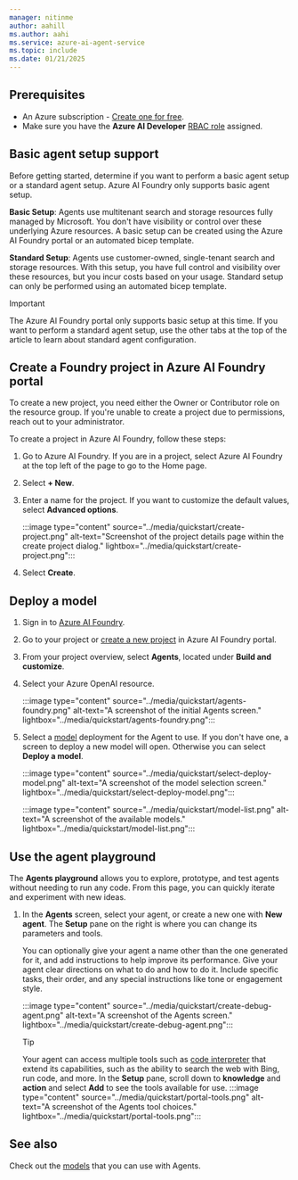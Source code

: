 ```yaml
---
manager: nitinme
author: aahill
ms.author: aahi
ms.service: azure-ai-agent-service
ms.topic: include
ms.date: 01/21/2025
---
```


## Prerequisites
- An Azure subscription - <a href="https://azure.microsoft.com/free/cognitive-services" target="_blank">Create one for free</a>.
- Make sure you have the **Azure AI Developer** [RBAC role](../../../ai-foundry/concepts/rbac-azure-ai-foundry.md) assigned.

## Basic agent setup support

Before getting started, determine if you want to perform a basic agent setup or a standard agent setup. Azure AI Foundry only supports basic agent setup. 

**Basic Setup**:  Agents use multitenant search and storage resources fully managed by Microsoft. You don't have visibility or control over these underlying Azure resources. A basic setup can be created using the Azure AI Foundry portal or an automated bicep template.

**Standard Setup**: Agents use customer-owned, single-tenant search and storage resources. With this setup, you have full control and visibility over these resources, but you incur costs based on your usage. Standard setup can only be performed using an automated bicep template.

> [!IMPORTANT]
> The Azure AI Foundry portal only supports basic setup at this time. If you want to perform a standard agent setup, use the other tabs at the top of the article to learn about standard agent configuration.  

## Create a Foundry project in Azure AI Foundry portal

To create a new project, you need either the Owner or Contributor role on the resource group. If you're unable to create a project due to permissions, reach out to your administrator.

To create a project in Azure AI Foundry, follow these steps:

1. Go to Azure AI Foundry. If you are in a project, select Azure AI Foundry at the top left of the page to go to the Home page.

1. Select **+ New**.

1. Enter a name for the project. If you want to customize the default values, select **Advanced options**.    

    :::image type="content" source="../media/quickstart/create-project.png" alt-text="Screenshot of the project details page within the create project dialog." lightbox="../media/quickstart/create-project.png":::

1. Select **Create**.

## Deploy a model

1. Sign in to [Azure AI Foundry](https://ai.azure.com).
1. Go to your project or [create a new project](../../../ai-foundry/how-to/create-projects.md) in Azure AI Foundry portal.
1. From your project overview, select **Agents**, located under **Build and customize**.

1. Select your Azure OpenAI resource.

    :::image type="content" source="../media/quickstart/agents-foundry.png" alt-text="A screenshot of the initial Agents screen." lightbox="../media/quickstart/agents-foundry.png"::: 
 
1. Select a [model](../concepts/model-region-support.md) deployment for the Agent to use. If you don't have one, a screen to deploy a new model will open. Otherwise you can select **Deploy a model**.

    :::image type="content" source="../media/quickstart/select-deploy-model.png" alt-text="A screenshot of the model selection screen." lightbox="../media/quickstart/select-deploy-model.png"::: 

    :::image type="content" source="../media/quickstart/model-list.png" alt-text="A screenshot of the available models." lightbox="../media/quickstart/model-list.png"::: 

## Use the agent playground

The **Agents playground** allows you to explore, prototype, and test agents without needing to run any code. From this page, you can quickly iterate and experiment with new ideas.

1. In the **Agents** screen, select your agent, or create a new one with **New agent**. The **Setup** pane on the right is where you can change its parameters and tools. 

    You can optionally give your agent a name other than the one generated for it, and add instructions to help improve its performance. Give your agent clear directions on what to do and how to do it. Include specific tasks, their order, and any special instructions like tone or engagement style.

    :::image type="content" source="../media/quickstart/create-debug-agent.png" alt-text="A screenshot of the Agents screen." lightbox="../media/quickstart/create-debug-agent.png":::

    > [!TIP]
    > Your agent can access multiple tools such as [code interpreter](../how-to/tools/code-interpreter.md) that extend its capabilities, such as the ability to search the web with Bing, run code, and more. In the **Setup** pane, scroll down to **knowledge** and **action** and select **Add** to see the tools available for use. 
    > :::image type="content" source="../media/quickstart/portal-tools.png" alt-text="A screenshot of the Agents tool choices." lightbox="../media/quickstart/portal-tools.png":::

## See also

Check out the [models](../concepts/model-region-support.md) that you can use with Agents.

